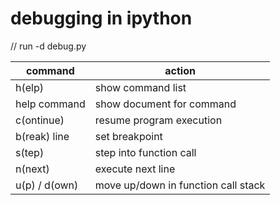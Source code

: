 # debugging in ipython

//
run -d debug.py

| command | action |
|---------|--------|
| h(elp) | show command list |
| help command | show document for command |
| c(ontinue) | resume program execution |
| b(reak) line | set breakpoint |
| s(tep) | step into function call |
| n(next)| execute next line |
| u(p) / d(own) | move up/down in function call stack |
